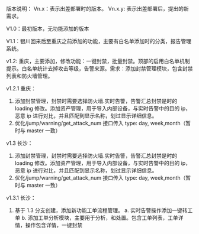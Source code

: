 版本说明：
Vn.x：表示出差部署时的版本。
Vn.x.y: 表示出差部署后，提出的新需求。

V1.0：最初版本，无功能添加的版本

V1.1：银川回来后至重庆之前添加的功能，主要有白名单添加时的分类，报告管理系统。

v1.2: 重庆，主要添加，修改功能：一键封禁，批量封禁。顶部的启用白名单机制提示。白名单统计去掉攻击等级，告警来源。需求：添加封禁管理模块，包含封禁列表和防火墙管理。

v1.2.1 重庆：

1. 添加封禁管理，封禁时需要选择防火墙.实时告警，告警汇总封禁是时的 loading 修改。添加资产管理，用于导入内部设备，与实时告警中的目的 ip，恶意 ip 进行对比，并且匹配到显示名称，划过显示详细信息。
2. 优化/jump/warning/get_attack_num 接口传入 type: day, week,month（暂时与 master 一致）

v1.3 长沙：

1. 添加封禁管理，封禁时需要选择防火墙.实时告警，告警汇总封禁是时的 loading 修改。添加资产管理，用于导入内部设备，与实时告警中的目的 ip，恶意 ip 进行对比，并且匹配到显示名称，划过显示详细信息。
2. 优化/jump/warning/get_attack_num 接口传入 type: day, week,month（暂时与 master 一致）

v1.3.1 长沙：

1. 基于 1.3 分支创建，添加新功能工单流程管理。
   a. 实时告警操作添加一键转工单
   b. 添加工单分析模块，主要用于分析，和处置。包含工单列表，工单详情，操作包含详情，一键封禁
